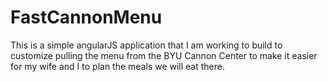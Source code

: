 # FastCannonMenu

This is a simple angularJS application that I am working to build to customize pulling the menu from the BYU Cannon Center to make it easier for my wife and I to plan the meals we will eat there.
